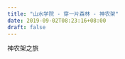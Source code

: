 ```yaml
--- 
title: "山水学院 - 穿一片森林 - 神农架" 
date: 2019-09-02T08:23:16+08:00 
draft: false 
--- 
```


神农架之旅
<!--stackedit_data:
eyJoaXN0b3J5IjpbLTEyODUwMDM2ODQsNzMwOTk4MTE2XX0=
-->